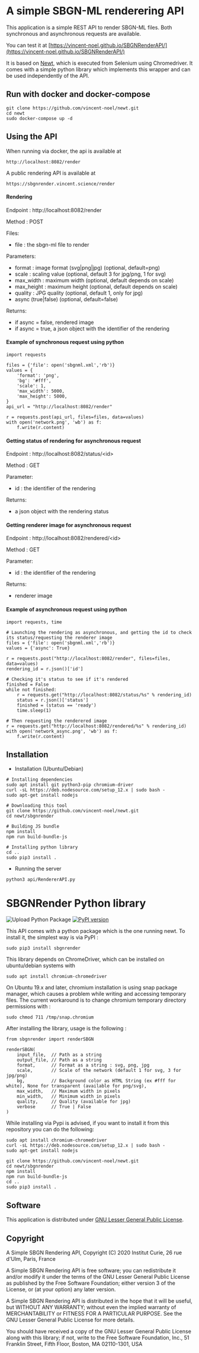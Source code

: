 # A simple SBGN-ML renderering API

This application is a simple REST API to render SBGN-ML files. Both synchronous and asynchronous requests are available.

You can test it at [https://vincent-noel.github.io/SBGNRenderAPI/](https://vincent-noel.github.io/SBGNRenderAPI/)

It is based on [Newt](https://github.com/iVis-at-Bilkent/newt), which is executed from Selenium using Chromedriver. It comes with a simple python library which implements this wrapper and can be used independently of the API.

## Run with docker and docker-compose

```
git clone https://github.com/vincent-noel/newt.git
cd newt
sudo docker-compose up -d
```

## Using the API

When running via docker, the api is available at
```
http://localhost:8082/render
```

A public rendering API is available at 
```
https://sbgnrender.vincent.science/render
```

#### Rendering
Endpoint : http://localhost:8082/render

Method : POST

Files: 
  - file : the sbgn-ml file to render
  
Parameters: 
  
  - format : image format (svg|png|jpg) (optional, default=png)
  - scale : scaling value (optional, default 3 for jpg/png, 1 for svg)
  - max_width : maximum width (optional, default depends on scale)
  - max_height : maximum height (optional, default depends on scale)
  - quality : JPG quality (optional, default 1, only for jpg)
  - async (true|false) (optional, default=false)
  
Returns: 
  - if async = false, rendered image
  - if async = true, a json object with the identifier of the rendering

#### Example of synchronous request using python
```
import requests

files = {'file': open('sbgnml.xml','rb')}
values = {
    'format': 'png',
    'bg': '#fff',
    'scale': 1,
    'max_width': 5000,
    'max_height': 5000,
}
api_url = "http://localhost:8082/render"

r = requests.post(api_url, files=files, data=values)
with open('network.png', 'wb') as f:
    f.write(r.content)

```

#### Getting status of rendering for asynchronous request

Endpoint : http://localhost:8082/status/\<id\>

Method : GET

Parameter:
  - id : the identifier of the rendering
  
Returns: 
  - a json object with the rendering status

#### Getting renderer image for asynchronous request

Endpoint : http://localhost:8082/rendered/\<id\>

Method : GET

Parameter:
  - id : the identifier of the rendering
  
Returns: 
  - renderer image




#### Example of asynchronous request using python
```
import requests, time

# Launching the rendering as asynchronous, and getting the id to check its status/requesting the renderer image
files = {'file': open('sbgnml.xml','rb')}
values = {'async': True}

r = requests.post("http://localhost:8082/render", files=files, data=values)
rendering_id = r.json()['id']

# Checking it's status to see if it's rendered
finished = False
while not finished:
    r = requests.get("http://localhost:8082/status/%s" % rendering_id)
    status = r.json()['status']
    finished = (status == 'ready')
    time.sleep(1)
    
# Then requesting the renderered image
r = requests.get("http://localhost:8082/rendered/%s" % rendering_id)
with open('network_async.png', 'wb') as f:
    f.write(r.content)

```

## Installation

- Installation (Ubuntu/Debian)
```
# Installing dependencies
sudo apt install git python3-pip chromium-driver
curl -sL https://deb.nodesource.com/setup_12.x | sudo bash - 
sudo apt-get install nodejs 

# Downloading this tool
git clone https://github.com/vincent-noel/newt.git
cd newt/sbgnrender

# Building JS bundle
npm install 
npm run build-bundle-js

# Installing python library
cd .. 
sudo pip3 install .
```

- Running the server
```
python3 api/RendererAPI.py

```

# SBGNRender Python library
![Upload Python Package](https://github.com/vincent-noel/SBGNRenderAPI/workflows/Upload%20Python%20Package/badge.svg)
[![PyPI version](https://badge.fury.io/py/sbgnrender.svg)](https://badge.fury.io/py/sbgnrender)

This API comes with a python package which is the one running newt. 
To install it, the simplest way is via PyPI :
```
sudo pip3 install sbgnrender
```

This library depends on ChromeDriver, which can be installed on ubuntu/debian systems with 
```
sudo apt install chromium-chromedriver
```

On Ubuntu 19.x and later, chromium installation is using snap package manager, which causes a problem while writing and accessing temporary files. The current workaround is to change chromium temporary directory permissions with : 
```
sudo chmod 711 /tmp/snap.chromium
```

After installing the library, usage is the following : 
```
from sbgnrender import renderSBGN

renderSBGN(
    input_file,  // Path as a string
    output_file, // Path as a string
    format,      // Format as a string : svg, png, jpg
    scale,       // Scale of the network (default 1 for svg, 3 for jpg/png)
    bg,          // Background color as HTML String (ex #fff for white), None for transparent (available for png/svg),
    max_width,   // Maximum width in pixels
    min_width,   // Minimum width in pixels
    quality,     // Quality (available for jpg)
    verbose      // True | False
)
```

While installing via Pypi is advised, if you want to install it from this repository you can do the following: 

```
sudo apt install chromium-chromedriver
curl -sL https://deb.nodesource.com/setup_12.x | sudo bash - 
sudo apt-get install nodejs 

git clone https://github.com/vincent-noel/newt.git
cd newt/sbgnrender
npm install
npm run build-bundle-js
cd ..
sudo pip3 install .
``` 

## Software

This application is distributed under [GNU Lesser General Public License](http://www.gnu.org/licenses/lgpl.html).

## Copyright

A Simple SBGN Rendering API, Copyright (C) 2020 Institut Curie, 26 rue d'Ulm, Paris, France

A Simple SBGN Rendering API is free software; you can redistribute it and/or modify it under the terms of the GNU Lesser General Public License as published by the Free Software Foundation; either version 3 of the License, or (at your option) any later version.

A Simple SBGN Rendering API is distributed in the hope that it will be useful, but WITHOUT ANY WARRANTY; without even the implied warranty of MERCHANTABILITY or FITNESS FOR A PARTICULAR PURPOSE. See the GNU Lesser General Public License for more details.

You should have received a copy of the GNU Lesser General Public License along with this library; if not, write to the Free Software Foundation, Inc., 51 Franklin Street, Fifth Floor, Boston, MA 02110-1301, USA